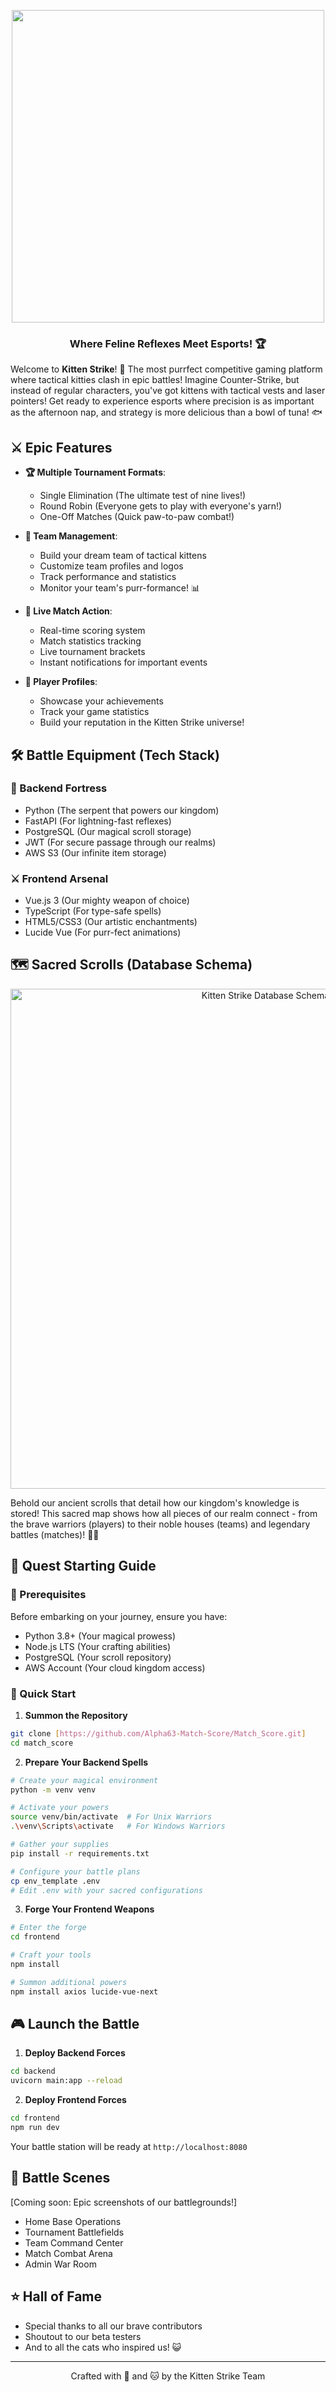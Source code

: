 <p align="center">
  <img src="https://i.imgur.com/YUj6dcx.png" width="500">
</p>

<h3 align="center">Where Feline Reflexes Meet Esports! 🏆</h3>

Welcome to **Kitten Strike**! 🌟 The most purrfect competitive gaming platform where tactical kitties clash in epic battles! Imagine Counter-Strike, but instead of regular characters, you've got kittens with tactical vests and laser pointers! Get ready to experience esports where precision is as important as the afternoon nap, and strategy is more delicious than a bowl of tuna! 🐟

## ⚔️ Epic Features

- **🏆 Multiple Tournament Formats**:
  - Single Elimination (The ultimate test of nine lives!)
  - Round Robin (Everyone gets to play with everyone's yarn!)
  - One-Off Matches (Quick paw-to-paw combat!)

- **👥 Team Management**:
  - Build your dream team of tactical kittens
  - Customize team profiles and logos
  - Track performance and statistics
  - Monitor your team's purr-formance! 📊

- **🎯 Live Match Action**:
  - Real-time scoring system
  - Match statistics tracking
  - Live tournament brackets
  - Instant notifications for important events

- **🌟 Player Profiles**:
  - Showcase your achievements
  - Track your game statistics
  - Build your reputation in the Kitten Strike universe!

## 🛠️ Battle Equipment (Tech Stack)

### 🏰 Backend Fortress
- Python (The serpent that powers our kingdom)
- FastAPI (For lightning-fast reflexes)
- PostgreSQL (Our magical scroll storage)
- JWT (For secure passage through our realms)
- AWS S3 (Our infinite item storage)

### ⚔️ Frontend Arsenal
- Vue.js 3 (Our mighty weapon of choice)
- TypeScript (For type-safe spells)
- HTML5/CSS3 (Our artistic enchantments)
- Lucide Vue (For purr-fect animations)

## 🗺️ Sacred Scrolls (Database Schema)

<p align="center">
  <img src="https://i.imgur.com/BvVrz0I.png" width="800" alt="Kitten Strike Database Schema">
</p>

Behold our ancient scrolls that detail how our kingdom's knowledge is stored! This sacred map shows how all pieces of our realm connect - from the brave warriors (players) to their noble houses (teams) and legendary battles (matches)! 🏰✨

## 🏁 Quest Starting Guide

### 📜 Prerequisites
Before embarking on your journey, ensure you have:
- Python 3.8+ (Your magical prowess)
- Node.js LTS (Your crafting abilities)
- PostgreSQL (Your scroll repository)
- AWS Account (Your cloud kingdom access)

### 🎯 Quick Start

1. **Summon the Repository**
```bash
git clone [https://github.com/Alpha63-Match-Score/Match_Score.git]
cd match_score
```

2. **Prepare Your Backend Spells**
```bash
# Create your magical environment
python -m venv venv

# Activate your powers
source venv/bin/activate  # For Unix Warriors
.\venv\Scripts\activate   # For Windows Warriors

# Gather your supplies
pip install -r requirements.txt

# Configure your battle plans
cp env_template .env
# Edit .env with your sacred configurations
```

3. **Forge Your Frontend Weapons**
```bash
# Enter the forge
cd frontend

# Craft your tools
npm install

# Summon additional powers
npm install axios lucide-vue-next
```

## 🎮 Launch the Battle

1. **Deploy Backend Forces**
```bash
cd backend
uvicorn main:app --reload
```

2. **Deploy Frontend Forces**
```bash
cd frontend
npm run dev
```

Your battle station will be ready at `http://localhost:8080`

## 📸 Battle Scenes
[Coming soon: Epic screenshots of our battlegrounds!]

- Home Base Operations
- Tournament Battlefields
- Team Command Center
- Match Combat Arena
- Admin War Room

## ⭐ Hall of Fame

- Special thanks to all our brave contributors
- Shoutout to our beta testers
- And to all the cats who inspired us! 😺

---
<p align="center">Crafted with 💖 and 🐱 by the Kitten Strike Team</p>